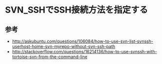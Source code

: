 ﻿# SVN_SSHでSSH接続方法を指定する

## 参考

- http://askubuntu.com/questions/106084/how-to-use-svn-list-svnssh-userhost-home-svn-myrepo-without-svn-ssh-path
- http://stackoverflow.com/questions/16214136/how-to-use-svnssh-with-tortoise-svn-from-the-command-line
